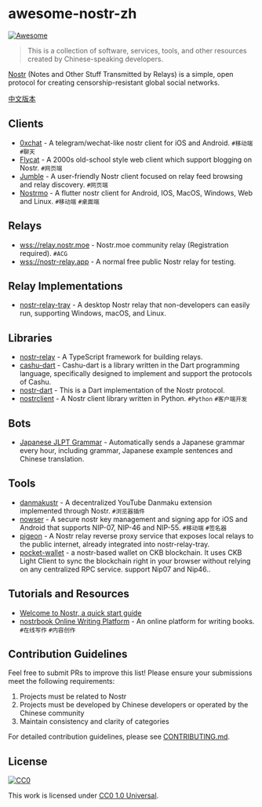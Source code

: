 # awesome-nostr-zh

[![Awesome](https://awesome.re/badge.svg)](https://awesome.re)

> This is a collection of software, services, tools, and other resources created by Chinese-speaking developers.

[Nostr](https://github.com/nostr-protocol/nostr) (Notes and Other Stuff Transmitted by Relays) is a simple, open protocol for creating censorship-resistant global social networks.

[中文版本](./README.md)

## Clients

- [0xchat](https://github.com/0xchat-app) - A telegram/wechat-like nostr client for iOS and Android. `#移动端` `#聊天`
- [Flycat](https://github.com/digi-monkey/flycat-web) - A 2000s old-school style web client which support blogging on Nostr. `#网页端`
- [Jumble](https://github.com/CodyTseng/jumble) - A user-friendly Nostr client focused on relay feed browsing and relay discovery. `#网页端`
- [Nostrmo](https://github.com/haorendashu/nostrmo) - A flutter nostr client for Android, IOS, MacOS, Windows, Web and Linux. `#移动端` `#桌面端`

## Relays

- [wss://relay.nostr.moe](https://relay.nostr.moe/) - Nostr.moe community relay (Registration required). `#ACG`
- [wss://nostr-relay.app](https://jumble.social/?r=nostr-relay.app) - A normal free public Nostr relay for testing.

## Relay Implementations

- [nostr-relay-tray](https://github.com/CodyTseng/nostr-relay-tray) - A desktop Nostr relay that non-developers can easily run, supporting Windows, macOS, and Linux.

## Libraries

- [nostr-relay](https://github.com/CodyTseng/nostr-relay) - A TypeScript framework for building relays.
- [cashu-dart](https://github.com/0xchat-app/cashu-dart) - Cashu-dart is a library written in the Dart programming language, specifically designed to implement and support the protocols of Cashu.
- [nostr-dart](https://github.com/0xchat-app/nostr-dart) - This is a Dart implementation of the Nostr protocol.
- [nostrclient](https://github.com/duozhutuan/nostrclient) - A Nostr client library written in Python. `#Python` `#客户端开发`

## Bots

- [Japanese JLPT Grammar](https://jumble.social/users/npub1xr4jdgh7htsuraq8y34pufv3kc5mz2h9h0r9lv9a9t0xeuctvp6smrfyy8) - Automatically sends a Japanese grammar every hour, including grammar, Japanese example sentences and Chinese translation.

## Tools

- [danmakustr](https://github.com/CodyTseng/danmakustr) - A decentralized YouTube Danmaku extension implemented through Nostr. `#浏览器插件`
- [nowser](https://github.com/haorendashu/nowser) - A secure nostr key management and signing app for iOS and Android that supports NIP-07, NIP-46 and NIP-55. `#移动端` `#签名器`
- [pigeon](https://github.com/CodyTseng/pigeon) - A Nostr relay reverse proxy service that exposes local relays to the public internet, already integrated into nostr-relay-tray.
- [pocket-wallet](https://github.com/RetricSu/pocket-wallet) - a nostr-based wallet on CKB blockchain. It uses CKB Light Client to sync the blockchain right in your browser without relying on any centralized RPC service. support Nip07 and Nip46..

## Tutorials and Resources

- [Welcome to Nostr, a quick start guide](https://blog.cxplay.org/works/nostr-quick-start-guide/)
- [nostrbook Online Writing Platform](https://nostrbook.com) - An online platform for writing books. `#在线写作` `#内容创作`

## Contribution Guidelines

Feel free to submit PRs to improve this list! Please ensure your submissions meet the following requirements:

1. Projects must be related to Nostr
2. Projects must be developed by Chinese developers or operated by the Chinese community
3. Maintain consistency and clarity of categories

For detailed contribution guidelines, please see [CONTRIBUTING.md](./CONTRIBUTING.md).

## License

[![CC0](https://i.creativecommons.org/p/zero/1.0/88x31.png)](https://creativecommons.org/publicdomain/zero/1.0/)

This work is licensed under [CC0 1.0 Universal](https://creativecommons.org/publicdomain/zero/1.0/).
